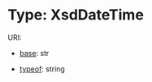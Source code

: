 # Type: XsdDateTime



URI: []()

* [base](https://w3id.org/linkml/base): str



* [typeof](https://w3id.org/linkml/typeof): string








